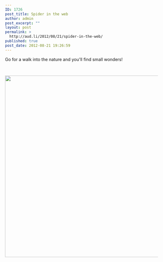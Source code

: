 ```yaml
---
ID: 1726
post_title: Spider in the web
author: admin
post_excerpt: ""
layout: post
permalink: >
  http://aud.li/2012/08/21/spider-in-the-web/
published: true
post_date: 2012-08-21 19:26:59
---
```

Go for a walk into the nature and you'll find small wonders!

&nbsp;

<a href="http://aud.li/2012/08/21/spider-in-the-web/spider/" rel="attachment wp-att-1727"><img class="alignnone  wp-image-1727" title="Spider" src="http://aud.li/wp-content/uploads/2012/08/Spider.jpg" alt="" width="600" /></a>

&nbsp;